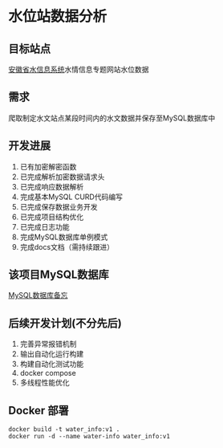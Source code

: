 # 水位站数据分析

## 目标站点
[安徽省水信息系统](http://yc.wswj.net/ahsxx/LOL/?refer=upl&to=public_public)水情信息专题网站水位数据

## 需求
爬取制定水文站点某段时间内的水文数据并保存至MySQL数据库中

## 开发进展
1. 已有加密解密函数
2. 已完成解析加密数据请求头
3. 已完成响应数据解析
4. 完成基本MySQL CURD代码编写
5. 已完成保存数据业务开发
6. 已完成项目结构优化
7. 已完成日志功能
8. 完成MySQL数据库单例模式
9. 完成docs文档（需持续跟进）

## 该项目MySQL数据库
[MySQL数据库备忘](docs/database.md)

## 后续开发计划(不分先后)
1. 完善异常报错机制
2. 输出自动化运行构建
3. 构建自动化测试功能
4. docker compose
5. 多线程性能优化


## Docker 部署
```shell
docker build -t water_info:v1 .
docker run -d --name water-info water_info:v1
```